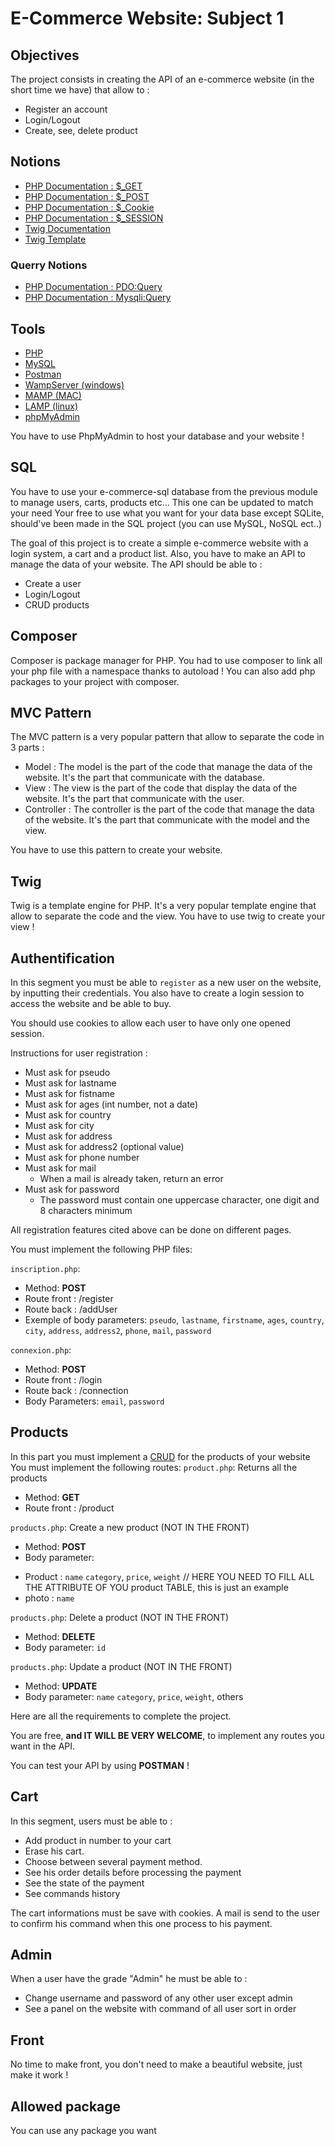 # E-Commerce Website: Subject 1

## Objectives
The project consists in creating the API of an e-commerce website (in the short time we have) that allow to :
* Register an account
* Login/Logout
* Create, see, delete product

## Notions
* [PHP Documentation : $_GET](https://www.php.net/manual/en/reserved.variables.get.php)  
* [PHP Documentation : $_POST](https://www.php.net/manual/en/reserved.variables.post.php)   
* [PHP Documentation : $_Cookie](https://www.php.net/manual/en/reserved.variables.cookies.php)
* [PHP Documentation : $_SESSION](https://www.php.net/manual/en/reserved.variables.session.php)   
* [Twig Documentation](https://twig.symfony.com/doc/3.x/)
* [Twig Template](https://twig.symfony.com/doc/3.x/templates.html)

### Querry Notions
* [PHP Documentation : PDO:Query](https://www.php.net/manual/en/pdo.query.php)   
* [PHP Documentation : Mysqli:Query](https://www.php.net/manual/en/mysqli.query.php)

## Tools
* [PHP](https://www.php.net/)
* [MySQL](https://www.mysql.com/fr/)
* [Postman](https://www.postman.com/)
* [WampServer (windows)](https://www.wampserver.com/en/)
* [MAMP (MAC)](https://www.mamp.info/en/)
* [LAMP (linux)](https://doc.ubuntu-fr.org/lamp)
* [phpMyAdmin](https://www.phpmyadmin.net/)

You have to use PhpMyAdmin to host your database and your website !

## SQL
You have to use your e-commerce-sql database from the previous module to manage users, carts, products etc... This one can be updated to match your need
Your free to use what you want for your data base except SQLite, should've been made in the SQL project
(you can use MySQL, NoSQL ect..)

The goal of this project is to create a simple e-commerce website with a login system, a cart and a product list.
Also, you have to make an API to manage the data of your website.
The API should be able to :
* Create a user
* Login/Logout
* CRUD products  

## Composer
Composer is package manager for PHP. You had to use composer to link all your php file with a namespace thanks to autoload !
You can also add php packages to your project with composer.  

## MVC Pattern
The MVC pattern is a very popular pattern that allow to separate the code in 3 parts :
* Model : The model is the part of the code that manage the data of the website. It's the part that communicate with the database.
* View : The view is the part of the code that display the data of the website. It's the part that communicate with the user.
* Controller : The controller is the part of the code that manage the data of the website. It's the part that communicate with the model and the view.

You have to use this pattern to create your website.   

## Twig
Twig is a template engine for PHP. It's a very popular template engine that allow to separate the code and the view.
You have to use twig to create your view !

## Authentification
In this segment you must be able to `register` as a new user on the website, by inputting their credentials. 
You also have to create a login session to access the website and be able to buy.

You should use cookies to allow each user to have only one opened session.

Instructions for user registration :
* Must ask for pseudo
* Must ask for lastname
* Must ask for fistname
* Must ask for ages (int number, not a date)
* Must ask for country
* Must ask for city
* Must ask for address
* Must ask for address2 (optional value)
* Must ask for phone number
* Must ask for mail
  * When a mail is already taken, return an error
* Must ask for password
  * The password must contain one uppercase character, one digit and 8 characters minimum
  
All registration features cited above can be done on different pages.

You must implement the following PHP files:

`inscription.php`: 
- Method: **POST**
- Route front : /register
- Route back : /addUser
- Exemple of body parameters: `pseudo`, `lastname`, `firstname`, `ages`, `country`, `city`, `address`, `address2`, `phone`, `mail`, `password`

`connexion.php`:
- Method: **POST**
- Route front : /login
- Route back : /connection
- Body Parameters: `email`, `password`

## Products

In this part you must implement a [CRUD](https://developer.mozilla.org/fr/docs/Glossary/CRUD) for the products of your website
You must implement the following routes:
`product.php`: Returns all the products
- Method: **GET**
- Route front : /product


`products.php`: Create a new product (NOT IN THE FRONT)
- Method: **POST**
- Body parameter:   
* Product : `name` `category`, `price`, `weight` // HERE YOU NEED TO FILL ALL THE ATTRIBUTE OF YOU product TABLE, this is just an example
* photo : `name`

`products.php`: Delete a product (NOT IN THE FRONT)
- Method: **DELETE**
- Body parameter: `id`

`products.php`: Update a product (NOT IN THE FRONT)
- Method: **UPDATE**
- Body parameter: `name` `category`, `price`, `weight`, others

Here are all the requirements to complete the project.

You are free, **and IT WILL BE VERY WELCOME**, to implement any routes you want in the API.
   
You can test your API by using **POSTMAN** !

<!-- Here are the products you sell.
* Sort your product correctly and create category and subcategory if neccessary
* Product must be findable by searching them in a search bar -->

## Cart
In this segment, users must be able to : 
* Add product in number to your cart  
* Erase his cart.    
* Choose between several payment method.   
* See his order details before processing the payment
* See the state of the payment
* See commands history

The cart informations must be save with cookies.
A mail is send to the user to confirm his command when this one process to his payment.

## Admin
When a user have the grade "Admin" he must be able to :
* Change username and password of any other user except admin
* See a panel on the website with command of all user sort in order

## Front
No time to make front, you don't need to make a beautiful website, just make it work !

## Allowed package
You can use any package you want
